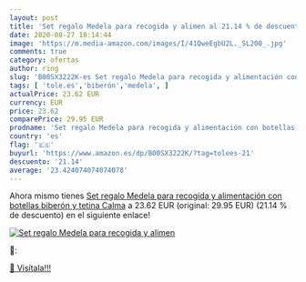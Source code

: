 ```yaml
---
layout: post
title: 'Set regalo Medela para recogida y alimen al 21.14 % de descuento'
date: 2020-08-27 18:14:44
image: 'https://m.media-amazon.com/images/I/41QweEgbU2L._SL200_.jpg'
comments: true
category: ofertas
author: ring
slug: 'B00SX3222K-es Set regalo Medela para recogida y alimentación con...'
tags: [ 'tole.es','biberón','medela', ]
actualPrice: 23.62 EUR
currency: EUR
price: 23.62
comparePrice: 29.95 EUR
prodname: 'Set regalo Medela para recogida y alimentación con botellas biberón y tetina Calma'
country: 'es'
flag: '🇪🇸'
buyurl: 'https://www.amazon.es/dp/B00SX3222K/?tag=tolees-21'
descuento: '21.14'
average: '23.424074074074078'
---
```


Ahora mismo tienes [Set regalo Medela para recogida y alimentación con botellas biberón y tetina Calma](https://www.amazon.es/dp/B00SX3222K/?tag=tolees-21) a 23.62 EUR (original: 29.95 EUR) (21.14 %  de descuento) en el siguiente enlace!

[![Set regalo Medela para recogida y alimen](https://m.media-amazon.com/images/I/41QweEgbU2L._SL200_.jpg)](https://www.amazon.es/dp/B00SX3222K/?tag=tolees-21)

🔎:


[🛒 Visítala!!!](https://www.amazon.es/dp/B00SX3222K/?tag=tolees-21)

